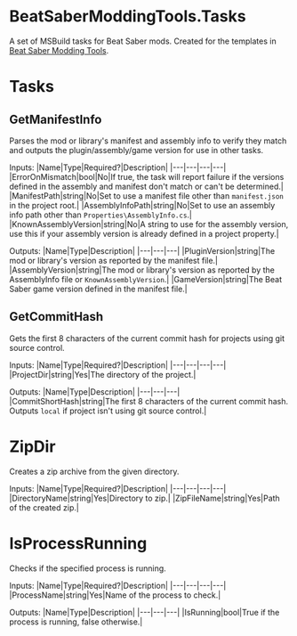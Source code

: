 # BeatSaberModdingTools.Tasks
A set of MSBuild tasks for Beat Saber mods. Created for the templates in [Beat Saber Modding Tools](https://github.com/Zingabopp/BeatSaberModdingTools).

# Tasks
## GetManifestInfo
Parses the mod or library's manifest and assembly info to verify they match and outputs the plugin/assembly/game version for use in other tasks.

Inputs:
|Name|Type|Required?|Description|
|---|---|---|---|
|ErrorOnMismatch|bool|No|If true, the task will report failure if the versions defined in the assembly and manifest don't match or can't be determined.|
|ManifestPath|string|No|Set to use a manifest file other than `manifest.json` in the project root.|
|AssemblyInfoPath|string|No|Set to use an assembly info path other than `Properties\AssemblyInfo.cs`.|
|KnownAssemblyVersion|string|No|A string to use for the assembly version, use this if your assembly version is already defined in a project property.|

Outputs:
|Name|Type|Description|
|---|---|---|
|PluginVersion|string|The mod or library's version as reported by the manifest file.|
|AssemblyVersion|string|The mod or library's version as reported by the AssemblyInfo file or `KnownAssemblyVersion`.|
|GameVersion|string|The Beat Saber game version defined in the manifest file.|

## GetCommitHash
Gets the first 8 characters of the current commit hash for projects using git source control.

Inputs:
|Name|Type|Required?|Description|
|---|---|---|---|
|ProjectDir|string|Yes|The directory of the project.|

Outputs:
|Name|Type|Description|
|---|---|---|
|CommitShortHash|string|The first 8 characters of the current commit hash. Outputs `local` if project isn't using git source control.|

# ZipDir
Creates a zip archive from the given directory.

Inputs:
|Name|Type|Required?|Description|
|---|---|---|---|
|DirectoryName|string|Yes|Directory to zip.|
|ZipFileName|string|Yes|Path of the created zip.|

# IsProcessRunning
Checks if the specified process is running.

Inputs:
|Name|Type|Required?|Description|
|---|---|---|---|
|ProcessName|string|Yes|Name of the process to check.|

Outputs:
|Name|Type|Description|
|---|---|---|
|IsRunning|bool|True if the process is running, false otherwise.|










